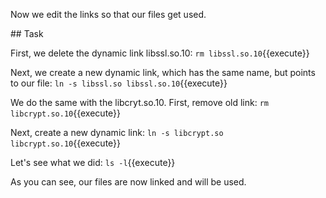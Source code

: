 Now we edit the links so that our files get used.

## Task

First, we delete the dynamic link libssl.so.10:
`rm libssl.so.10`{{execute}}

Next, we create a new dynamic link, which has the same name, but points to our file:
`ln -s libssl.so libssl.so.10`{{execute}}

We do the same with the libcryt.so.10. First, remove old link:
`rm libcrypt.so.10`{{execute}}

Next, create a new dynamic link:
`ln -s libcrypt.so libcrypt.so.10`{{execute}}

Let's see what we did:
`ls -l`{{execute}}

As you can see, our files are now linked and will be used.